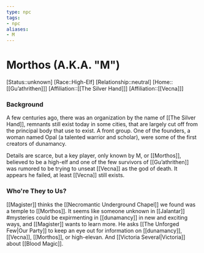 ```yaml
---
type: npc
tags: 
- npc
aliases:
- M
---
```


# Morthos (A.K.A. "M")
[Status::unknown]
[Race::High-Elf]
[Relationship::neutral]
[Home::[[Gu’athrithen]]]
[Affiliation::[[The Silver Hand]]]
[Affiliation::[[Vecna]]]

### Background
A few centuries ago, there was an organization by the name of [[The Silver Hand]], remnants still exist today in some cities, that are largely cut off from the principal body that use to exist. A front group. One of the founders, a woman named Opal (a talented warrior and scholar), were some of the first creators of dunamancy. 

Details are scarce, but a key player, only known by M, or [[Morthos]], believed to be a high-elf and one of the few survivors of [[Gu’athrithen]] was rumored to be trying to unseat [[Vecna]] as the god of death. It appears he failed, at least [[Vecna]] still exists.

### Who're They to Us?
[[Magister]] thinks the [[Necromantic Underground Chapel]] we found was a temple to [[Morthos]]. It seems like someone unknown in [[Jalantar]] #mysteries  could be expirmenting in [[dunamancy]] in new and exciting ways, and [[Magister]] wants to learn more. He asks [[The Unforged Few|Our Party]] to keep an eye out for information on [[dunamancy]], [[Vecna]], [[Morthos]], or high-elevan. And [[Victoria Several|Victoria]] about [[Blood Magic]]. 